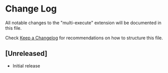 # Change Log

All notable changes to the "multi-execute" extension will be documented in this file.

Check [Keep a Changelog](http://keepachangelog.com/) for recommendations on how to structure this file.

## [Unreleased]

- Initial release